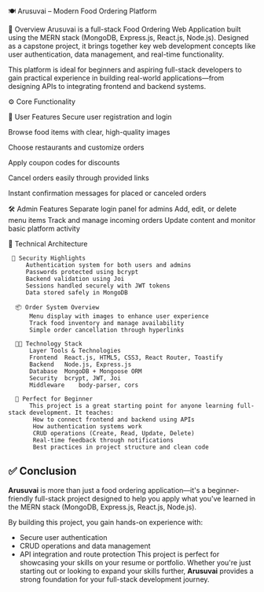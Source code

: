 🍽️ Arusuvai – Modern Food Ordering Platform

🧾 Overview
Arusuvai is a full-stack Food Ordering Web Application built using the MERN stack (MongoDB, Express.js, React.js, Node.js). Designed as a capstone project, it brings together key web development concepts like user authentication, data management, and real-time functionality.

This platform is ideal for beginners and aspiring full-stack developers to gain practical experience in building real-world applications—from designing APIs to integrating frontend and backend systems.

⚙️ Core Functionality

   👤 User Features
   Secure user registration and login

   Browse food items with clear, high-quality images

   Choose restaurants and customize orders

   Apply coupon codes for discounts

   Cancel orders easily through provided links

   Instant confirmation messages for placed or canceled orders

   🛠️ Admin Features
       Separate login panel for admins
       Add, edit, or delete menu items
       Track and manage incoming orders
       Update content and monitor basic platform activity
       
 🧱 Technical Architecture
 
     🔐 Security Highlights
         Authentication system for both users and admins
         Passwords protected using bcrypt
         Backend validation using Joi
         Sessions handled securely with JWT tokens
         Data stored safely in MongoDB
         
      📦 Order System Overview
          Menu display with images to enhance user experience
          Track food inventory and manage availability
          Simple order cancellation through hyperlinks
        
      🧑‍💼 Technology Stack
          Layer	Tools & Technologies
          Frontend	React.js, HTML5, CSS3, React Router, Toastify
          Backend	Node.js, Express.js
          Database	MongoDB + Mongoose ORM
          Security	bcrypt, JWT, Joi
          Middleware	body-parser, cors

      🌱 Perfect for Beginner
          This project is a great starting point for anyone learning full-stack development. It teaches:
           How to connect frontend and backend using APIs
           How authentication systems work
           CRUD operations (Create, Read, Update, Delete)
           Real-time feedback through notifications
           Best practices in project structure and clean code


 ## ✅ Conclusion
**Arusuvai** is more than just a food ordering application—it's a beginner-friendly full-stack project designed to help you apply what you've learned in the MERN stack (MongoDB, Express.js, React.js, Node.js).

By building this project, you gain hands-on experience with:

- Secure user authentication
- CRUD operations and data management
- API integration and route protection
This project is perfect for showcasing your skills on your resume or portfolio. Whether you're just starting out or looking to expand your skills further, **Arusuvai** provides a strong foundation for your full-stack development journey.
    




   
